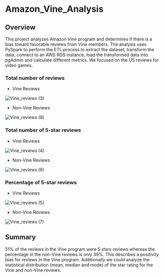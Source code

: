 # Amazon_Vine_Analysis

## Overview
This project analyzes Amazon Vine program and determines if there is a bias toward favorable reviews from Vine members.
The analysis uses PySpark to perform the ETL process to extract the dataset, transform the data, connect to an AWS RDS instance, load the transformed data into pgAdmin and calculate different metrics.
We focused on the US reviews for video games.


### Total number of reviews

- Vine Reviews

![Vine_reviews (3)](https://user-images.githubusercontent.com/103701561/185807416-4f40c411-c6b5-4ed6-9d34-25bc3e11caf4.png)



- Non-Vine Reviews

![Vine_reviews (9)](https://user-images.githubusercontent.com/103701561/185807584-c32a5430-7f02-4e70-b02e-de6a1f124019.png)



### Total number of 5-star reviews


- Vine Reviews

![Vine_reviews (4)](https://user-images.githubusercontent.com/103701561/185807422-7ceb10bb-1901-4345-9dc4-7ecb099a20f5.png)


- Non-Vine Reviews

![Vine_reviews (6)](https://user-images.githubusercontent.com/103701561/185807434-c4f226e2-ac98-44e4-8b01-22d8edaf4f01.png)


### Percentage of 5-star reviews

- Vine Reviews


![Vine_reviews (5)](https://user-images.githubusercontent.com/103701561/185807899-d1901655-e942-4962-9b6a-c787e0222469.png)


- Non-Vine Reviews


![Vine_reviews (7)](https://user-images.githubusercontent.com/103701561/185807436-c3866cc2-33ec-42b6-8a5f-5f20c1845352.png)


## Summary

51% of the reviews in the Vine program were 5 stars reviews whereas the percentage in the non-Vine reviews is only 39%. This describes a positivity bias for reviews in the Vine program.
Additionally we could analyze the statistical distribution (mean, median and mode) of the star rating for the Vine and non-Vine reviews.

